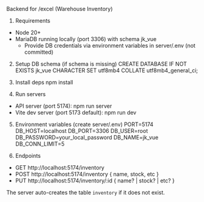 Backend for /excel (Warehouse Inventory)

1) Requirements
- Node 20+
- MariaDB running locally (port 3306) with schema jk_vue
  - Provide DB credentials via environment variables in server/.env (not committed)

2) Setup DB schema (if schema is missing)
CREATE DATABASE IF NOT EXISTS jk_vue CHARACTER SET utf8mb4 COLLATE utf8mb4_general_ci;

3) Install deps
npm install

4) Run servers
- API server (port 5174):
  npm run server
- Vite dev server (port 5173 default):
  npm run dev

5) Environment variables (create server/.env)
PORT=5174
DB_HOST=localhost
DB_PORT=3306
DB_USER=root
DB_PASSWORD=your_local_password
DB_NAME=jk_vue
DB_CONN_LIMIT=5

6) Endpoints
- GET http://localhost:5174/inventory
- POST http://localhost:5174/inventory { name, stock, etc }
- PUT http://localhost:5174/inventory/:id { name? | stock? | etc? }

The server auto-creates the table `inventory` if it does not exist.
